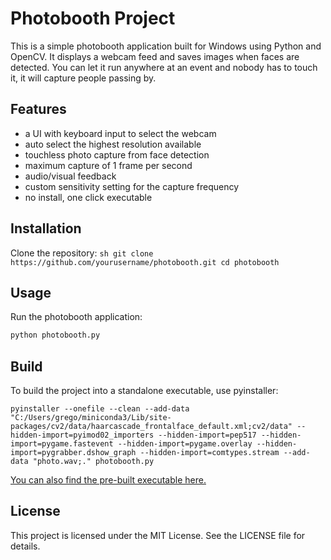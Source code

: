 # Photobooth Project

This is a simple photobooth application built for Windows using Python and OpenCV. It displays a webcam feed and saves images when faces are detected. You can let it run anywhere at an event and nobody has to touch it, it will capture people passing by.

## Features

- a UI with keyboard input to select the webcam
- auto select the highest resolution available
- touchless photo capture from face detection
- maximum capture of 1 frame per second
- audio/visual feedback
- custom sensitivity setting for the capture frequency
- no install, one click executable

## Installation

Clone the repository:
    ```sh
    git clone https://github.com/yourusername/photobooth.git
    cd photobooth
    ```

## Usage

Run the photobooth application:
```sh
python photobooth.py
```

## Build
To build the project into a standalone executable, use pyinstaller:
```
pyinstaller --onefile --clean --add-data "C:/Users/grego/miniconda3/Lib/site-packages/cv2/data/haarcascade_frontalface_default.xml;cv2/data" --hidden-import=pyimod02_importers --hidden-import=pep517 --hidden-import=pygame.fastevent --hidden-import=pygame.overlay --hidden-import=pygrabber.dshow_graph --hidden-import=comtypes.stream --add-data "photo.wav;." photobooth.py
```
[You can also find the pre-built executable here.](https://drive.google.com/file/d/1b2whv1LhDmlmkEVGTnO1spwc0Aavyu2q/view?usp=drive_link)


## License
This project is licensed under the MIT License. See the LICENSE file for details.

```